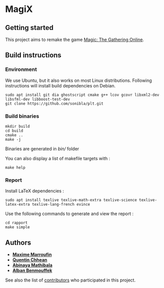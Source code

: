 # MagiX

## Getting started

This project aims to remake the game [Magic: The Gathering Online](https://en.wikipedia.org/wiki/Magic:_The_Gathering_Online).

## Build instructions

### Environment

We use Ubuntu, but it also works on most Linux distributions.
Following instructions will install build dependencies on Debian.

```
sudo apt install git dia ghostscript cmake g++ lcov gcovr libxml2-dev libsfml-dev libboost-test-dev
git clone https://github.com/sonibla/plt.git
```

### Build binaries

```
mkdir build
cd build
cmake ..
make -j
```

Binaries are generated in *bin/* folder

You can also display a list of makefile targets with :
```
make help
```

### Report

Install LaTeX dependencies :

```
sudo apt install texlive texlive-math-extra texlive-science texlive-latex-extra texlive-lang-french evince
```

Use the following commands to generate and view the report :

```
cd rapport
make simple
```

## Authors

* [**Maxime Marroufin**](https://github.com/Marroufin)
* [**Quentin Chhean**](https://github.com/quenchhe)
* [**Abinaya Mathibala**](https://github.com/AbinayaM-coder)
* [**Alban Benmouffek**](https://github.com/sonibla)

See also the list of [contributors](https://github.com/sonibla/plt/contributors) who participated in this project.

